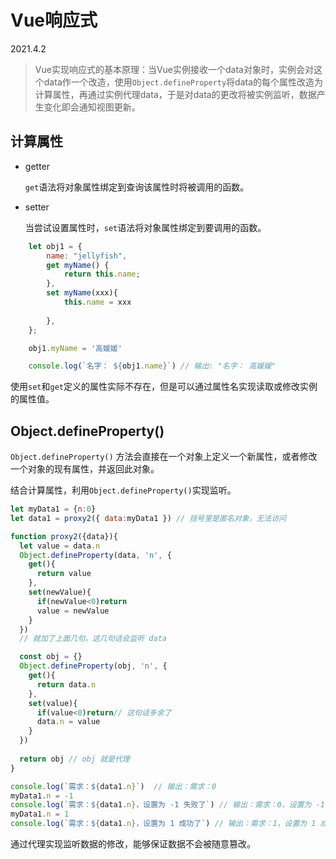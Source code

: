 # Vue响应式

2021.4.2
> Vue实现响应式的基本原理：当Vue实例接收一个data对象时，实例会对这个data作一个改造，使用`Object.defineProperty`将data的每个属性改造为计算属性，再通过实例代理data，于是对data的更改将被实例监听，数据产生变化即会通知视图更新。

## 计算属性

+ getter

    `get`语法将对象属性绑定到查询该属性时将被调用的函数。

+ setter

    当尝试设置属性时，`set`语法将对象属性绑定到要调用的函数。
    
``` javascript
    let obj1 = {
        name: "jellyfish",
        get myName() {
            return this.name;
        },
        set myName(xxx){
            this.name = xxx
            
        },
    };

    obj1.myName = '高媛媛'

    console.log(`名字： ${obj1.name}`) // 输出: "名字： 高媛媛"
```

使用`set`和`get`定义的属性实际不存在，但是可以通过属性名实现读取或修改实例的属性值。

## Object.defineProperty()

`Object.defineProperty()` 方法会直接在一个对象上定义一个新属性，或者修改一个对象的现有属性，并返回此对象。

结合计算属性，利用`Object.defineProperty()`实现监听。

``` javascript
let myData1 = {n:0}
let data1 = proxy2({ data:myData1 }) // 括号里是匿名对象，无法访问

function proxy2({data}){
  let value = data.n
  Object.defineProperty(data, 'n', {
    get(){
      return value
    },
    set(newValue){
      if(newValue<0)return
      value = newValue
    }
  })
  // 就加了上面几句，这几句话会监听 data

  const obj = {}
  Object.defineProperty(obj, 'n', {
    get(){
      return data.n
    },
    set(value){
      if(value<0)return// 这句话多余了
      data.n = value
    }
  })
  
  return obj // obj 就是代理
}

console.log(`需求：${data1.n}`)  // 输出：需求：0 
myData1.n = -1
console.log(`需求：${data1.n}，设置为 -1 失败了`) // 输出：需求：0，设置为 -1 失败了 失败了 
myData1.n = 1
console.log(`需求：${data1.n}，设置为 1 成功了`) // 输出：需求：1，设置为 1 成功了 
```

通过代理实现监听数据的修改，能够保证数据不会被随意篡改。